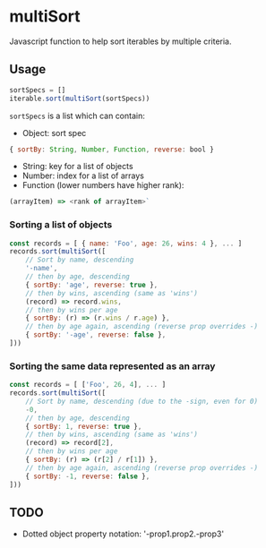 # multiSort
Javascript function to help sort iterables by multiple criteria.

## Usage

```javascript
sortSpecs = []
iterable.sort(multiSort(sortSpecs))
```

`sortSpecs` is a list which can contain:
 - Object: sort spec
 ```javascript
 { sortBy: String, Number, Function, reverse: bool }
 ```
 - String: key for a list of objects
 - Number: index for a list of arrays
 - Function (lower numbers have higher rank):
 ```javascript
 (arrayItem) => <rank of arrayItem>`
 ```

### Sorting a list of objects

```javascript
const records = [ { name: 'Foo', age: 26, wins: 4 }, ... ]
records.sort(multiSort([
    // Sort by name, descending
    '-name',
    // then by age, descending
    { sortBy: 'age', reverse: true },
    // then by wins, ascending (same as 'wins')
    (record) => record.wins,
    // then by wins per age
    { sortBy: (r) => (r.wins / r.age) },
    // then by age again, ascending (reverse prop overrides -)
    { sortBy: '-age', reverse: false },
]))
```

### Sorting the same data represented as an array

```javascript
const records = [ ['Foo', 26, 4], ... ]
records.sort(multiSort([
    // Sort by name, descending (due to the -sign, even for 0)
    -0,
    // then by age, descending
    { sortBy: 1, reverse: true },
    // then by wins, ascending (same as 'wins')
    (record) => record[2],
    // then by wins per age
    { sortBy: (r) => (r[2] / r[1]) },
    // then by age again, ascending (reverse prop overrides -)
    { sortBy: -1, reverse: false },
]))
```

## TODO

 - Dotted object property notation: '-prop1.prop2.-prop3'
